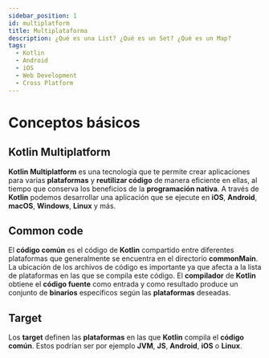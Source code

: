 ```yaml
---
sidebar_position: 1
id: multiplatform
title: Multiplataforma
description: ¿Qué es una List? ¿Qué es un Set? ¿Qué es un Map?
tags:
  - Kotlin
  - Android
  - iOS
  - Web Development
  - Cross Platform
---
```


# Conceptos básicos

## Kotlin Multiplatform

**Kotlin Multiplatform** es una tecnología que te permite crear aplicaciones 
para varias **plataformas** y **reutilizar código** de manera eficiente en ellas, 
al tiempo que conserva los beneficios de la **programación nativa**. 
A través de **Kotlin** podemos desarrollar una aplicación que se ejecute en **iOS**, **Android**, **macOS**, 
**Windows**, **Linux** y más. 

## Common code

El **código común** es el código de **Kotlin** compartido entre diferentes plataformas
que generalmente se encuentra en el directorio **commonMain**. La ubicación de los archivos
de código es importante ya que afecta a la lista de plataformas en las que se compila 
este código. El **compilador** de **Kotlin** obtiene el **código fuente** como entrada y 
como resultado produce un conjunto de **binarios** específicos según las 
**plataformas** deseadas.

## Target

Los **target** definen las **plataformas** en las que **Kotlin** compila el **código común**. 
Estos podrían ser por ejemplo **JVM**, **JS**, **Android**, **iOS** o **Linux**. 


